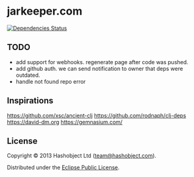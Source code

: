 # jarkeeper.com

[![Dependencies Status](http://jarkeeper.com/hashobject/jarkeeper.com/status.png)](http://jarkeeper.com/hashobject/jarkeeper.com)

## TODO


  * add support for webhooks. regenerate page after code was pushed.
  * add github auth. we can send notification to owner that deps were outdated.
  * handle not found repo error


## Inspirations

https://github.com/xsc/ancient-clj
https://github.com/rodnaph/clj-deps
https://david-dm.org
https://gemnasium.com/

## License

Copyright © 2013 Hashobject Ltd (team@hashobject.com).

Distributed under the [Eclipse Public License](http://opensource.org/licenses/eclipse-1.0).
